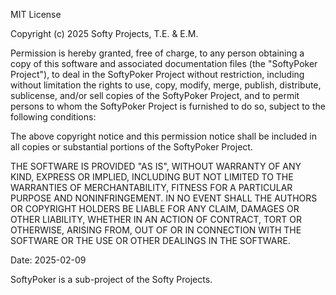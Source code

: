MIT License

Copyright (c) 2025 Softy Projects, T.E. & E.M.

Permission is hereby granted, free of charge, to any person obtaining a copy
of this software and associated documentation files (the "SoftyPoker Project"), to deal
in the SoftyPoker Project without restriction, including without limitation the rights
to use, copy, modify, merge, publish, distribute, sublicense, and/or sell
copies of the SoftyPoker Project, and to permit persons to whom the SoftyPoker Project is
furnished to do so, subject to the following conditions:

The above copyright notice and this permission notice shall be included in all
copies or substantial portions of the SoftyPoker Project.

THE SOFTWARE IS PROVIDED "AS IS", WITHOUT WARRANTY OF ANY KIND, EXPRESS OR
IMPLIED, INCLUDING BUT NOT LIMITED TO THE WARRANTIES OF MERCHANTABILITY,
FITNESS FOR A PARTICULAR PURPOSE AND NONINFRINGEMENT. IN NO EVENT SHALL THE
AUTHORS OR COPYRIGHT HOLDERS BE LIABLE FOR ANY CLAIM, DAMAGES OR OTHER
LIABILITY, WHETHER IN AN ACTION OF CONTRACT, TORT OR OTHERWISE, ARISING FROM,
OUT OF OR IN CONNECTION WITH THE SOFTWARE OR THE USE OR OTHER DEALINGS IN THE
SOFTWARE.

Date: 2025-02-09

SoftyPoker is a sub-project of the Softy Projects.